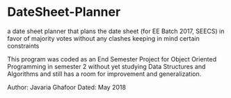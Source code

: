 # DateSheet-Planner
a date sheet planner that plans the date sheet (for EE Batch 2017, SEECS) in favor of majority votes without any clashes keeping in mind certain constraints  

This program was coded as an End Semester Project for Object Oriented Programming in semester 2 without yet studying Data Structures and Algorithms and still has a room for improvement and generalization.

Author: Javaria Ghafoor
Dated: May 2018
